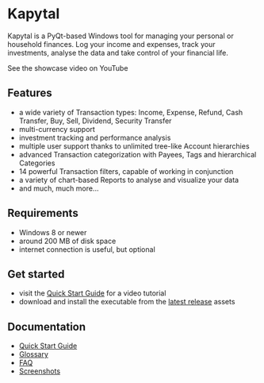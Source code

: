 # Kapytal

Kapytal is a PyQt-based Windows tool for managing your personal or household finances. Log your income and expenses, track your investments, analyse the data and take control of your financial life.

See the showcase video on YouTube

## Features

- a wide variety of Transaction types: Income, Expense, Refund, Cash Transfer, Buy, Sell, Dividend, Security Transfer
- multi-currency support
- investment tracking and performance analysis
- multiple user support thanks to unlimited tree-like Account hierarchies
- advanced Transaction categorization with Payees, Tags and hierarchical Categories
- 14 powerful Transaction filters, capable of working in conjunction
- a variety of chart-based Reports to analyse and visualize your data
- and much, much more...

## Requirements

- Windows 8 or newer
- around 200 MB of disk space
- internet connection is useful, but optional

## Get started

- visit the [Quick Start Guide](/docs/quick_start_guide) for a video tutorial
- download and install the executable from the [latest release](https://github.com/JakubFranek/Kapytal/releases) assets

## Documentation

- [Quick Start Guide](/docs/quick_start_guide)
- [Glossary](/docs/glossary.md)
- [FAQ](/docs/faq.md)
- [Screenshots](/docs/screenshots.md)
